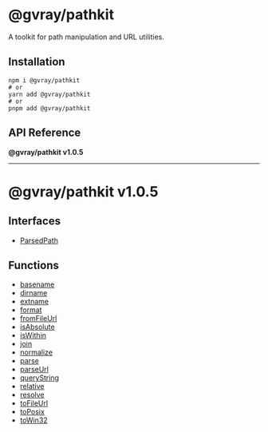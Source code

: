 # @gvray/pathkit

A toolkit for path manipulation and URL utilities.

## Installation

```shell
npm i @gvray/pathkit
# or
yarn add @gvray/pathkit
# or
pnpm add @gvray/pathkit
```
<!-- AUTO-API-START -->

## API Reference

**@gvray/pathkit v1.0.5**

***

# @gvray/pathkit v1.0.5

## Interfaces

- [ParsedPath](interfaces/ParsedPath.md)

## Functions

- [basename](docs/functions/basename.md)
- [dirname](docs/functions/dirname.md)
- [extname](docs/functions/extname.md)
- [format](docs/functions/format.md)
- [fromFileUrl](docs/functions/fromFileUrl.md)
- [isAbsolute](docs/functions/isAbsolute.md)
- [isWithin](docs/functions/isWithin.md)
- [join](docs/functions/join.md)
- [normalize](docs/functions/normalize.md)
- [parse](docs/functions/parse.md)
- [parseUrl](docs/functions/parseUrl.md)
- [queryString](docs/functions/queryString.md)
- [relative](docs/functions/relative.md)
- [resolve](docs/functions/resolve.md)
- [toFileUrl](docs/functions/toFileUrl.md)
- [toPosix](docs/functions/toPosix.md)
- [toWin32](docs/functions/toWin32.md)

<!-- AUTO-API-END -->